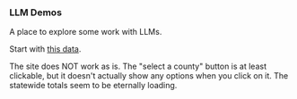### LLM Demos

A place to explore some work with LLMs.

Start with [this data](https://raw.githubusercontent.com/dwillis/jour405/refs/heads/main/data/md_pres_county.csv).

The site does NOT work as is. The "select a county" button is at least clickable, but it doesn't actually show any options when you click on it. The statewide totals seem to be eternally loading.
